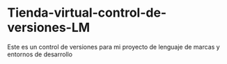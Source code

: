 # Tienda-virtual-control-de-versiones-LM
Este es un control de versiones para mi proyecto de lenguaje de marcas y entornos de desarrollo
